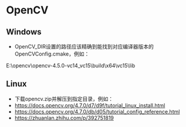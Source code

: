 # OpenCV

## Windows

- OpenCV_DIR设置的路径应该精确到能找到对应编译器版本的OpenCVConfig.cmake，例如：

E:\opencv\opencv-4.5.0-vc14_vc15\build\x64\vc15\lib

## Linux

- 下载opencv.zip并解压到指定目录，例如：
- https://docs.opencv.org/4.7.0/d7/d9f/tutorial_linux_install.html
- https://docs.opencv.org/4.7.0/db/d05/tutorial_config_reference.html
- https://zhuanlan.zhihu.com/p/392751819